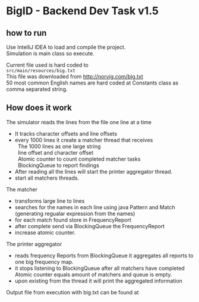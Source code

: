 # BigID - Backend Dev Task v1.5

## how to run 


Use IntelliJ IDEA to load and compile the project.<BR>
Simulation is main class so execute.

Current file used is hard coded to <br> 
`src/main/resources/big.txt` <br> 
This file was downloaded from   http://norvig.com/big.txt <br>
50 most common English names are hard coded at Constants class as comma separated string.<br>


## How does it work

The simulator reads the lines from the file one line at a time<br>
- It tracks character offsets and line offsets<br>
- every 1000 lines it create a matcher thread that receives <br>
  &nbsp;  The 1000 lines as one large string <br>
  &nbsp;  line offset and character offset<br>
  &nbsp;  Atomic counter to count completed matcher tasks<br>
  &nbsp;  BlockingQueue to report findings <br>
 - After reading all the lines will start  the printer aggregator thread.
 - start all matchers threads.


The matcher 

- transforms large line to lines
- searches for the names in each line using java Pattern and Match (generating regualar expression from the names)
- for each match found store in FrequencyReport
- after complete send via BlockingQueue the FrequencyReport
- increase atomic counter.

The printer aggregator

- reads frequency Reports from BlockingQueue it aggregates all reports to one big frequency map.
- it stops listening to BlockingQueue after all matchers have completed Atomic counter equals amount of matchers and queue is empty.
- upon existing from the thread it will print the aggregated information 


Output file from execution with big.txt can be found at 









